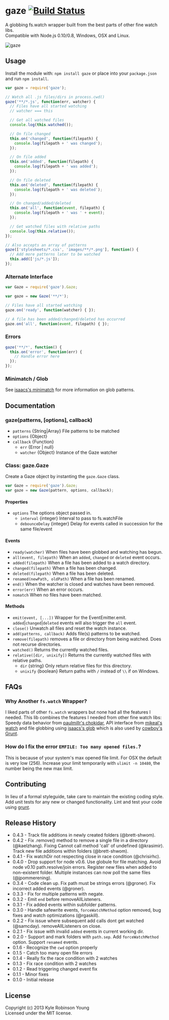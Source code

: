 # gaze [![Build Status](https://secure.travis-ci.org/shama/gaze.png?branch=master)](http://travis-ci.org/shama/gaze)

A globbing fs.watch wrapper built from the best parts of other fine watch libs.  
Compatible with Node.js 0.10/0.8, Windows, OSX and Linux.

![gaze](http://dontkry.com/images/repos/gaze.png)

## Usage
Install the module with: `npm install gaze` or place into your `package.json`
and run `npm install`.

```javascript
var gaze = require('gaze');

// Watch all .js files/dirs in process.cwd()
gaze('**/*.js', function(err, watcher) {
  // Files have all started watching
  // watcher === this

  // Get all watched files
  console.log(this.watched());

  // On file changed
  this.on('changed', function(filepath) {
    console.log(filepath + ' was changed');
  });

  // On file added
  this.on('added', function(filepath) {
    console.log(filepath + ' was added');
  });

  // On file deleted
  this.on('deleted', function(filepath) {
    console.log(filepath + ' was deleted');
  });

  // On changed/added/deleted
  this.on('all', function(event, filepath) {
    console.log(filepath + ' was ' + event);
  });

  // Get watched files with relative paths
  console.log(this.relative());
});

// Also accepts an array of patterns
gaze(['stylesheets/*.css', 'images/**/*.png'], function() {
  // Add more patterns later to be watched
  this.add(['js/*.js']);
});
```

### Alternate Interface

```javascript
var Gaze = require('gaze').Gaze;

var gaze = new Gaze('**/*');

// Files have all started watching
gaze.on('ready', function(watcher) { });

// A file has been added/changed/deleted has occurred
gaze.on('all', function(event, filepath) { });
```

### Errors

```javascript
gaze('**/*', function() {
  this.on('error', function(err) {
    // Handle error here
  });
});
```

### Minimatch / Glob

See [isaacs's minimatch](https://github.com/isaacs/minimatch) for more
information on glob patterns.

## Documentation

### gaze(patterns, [options], callback)

* `patterns` {String|Array} File patterns to be matched
* `options` {Object}
* `callback` {Function}
  * `err` {Error | null}
  * `watcher` {Object} Instance of the Gaze watcher

### Class: gaze.Gaze

Create a Gaze object by instanting the `gaze.Gaze` class.

```javascript
var Gaze = require('gaze').Gaze;
var gaze = new Gaze(pattern, options, callback);
```

#### Properties

* `options` The options object passed in.
  * `interval` {integer} Interval to pass to fs.watchFile
  * `debounceDelay` {integer} Delay for events called in succession for the same
    file/event

#### Events

* `ready(watcher)` When files have been globbed and watching has begun.
* `all(event, filepath)` When an `added`, `changed` or `deleted` event occurs.
* `added(filepath)` When a file has been added to a watch directory.
* `changed(filepath)` When a file has been changed.
* `deleted(filepath)` When a file has been deleted.
* `renamed(newPath, oldPath)` When a file has been renamed.
* `end()` When the watcher is closed and watches have been removed.
* `error(err)` When an error occurs.
* `nomatch` When no files have been matched.

#### Methods

* `emit(event, [...])` Wrapper for the EventEmitter.emit.
  `added`|`changed`|`deleted` events will also trigger the `all` event.
* `close()` Unwatch all files and reset the watch instance.
* `add(patterns, callback)` Adds file(s) patterns to be watched.
* `remove(filepath)` removes a file or directory from being watched. Does not
  recurse directories.
* `watched()` Returns the currently watched files.
* `relative([dir, unixify])` Returns the currently watched files with relative paths.
  * `dir` {string} Only return relative files for this directory.
  * `unixify` {boolean} Return paths with `/` instead of `\\` if on Windows.

## FAQs

### Why Another `fs.watch` Wrapper?
I liked parts of other `fs.watch` wrappers but none had all the features I
needed. This lib combines the features I needed from other fine watch libs:
Speedy data behavior from
[paulmillr's chokidar](https://github.com/paulmillr/chokidar), API interface
from [mikeal's watch](https://github.com/mikeal/watch) and file globbing using
[isaacs's glob](https://github.com/isaacs/node-glob) which is also used by
[cowboy's Grunt](https://github.com/gruntjs/grunt).

### How do I fix the error `EMFILE: Too many opened files.`?
This is because of your system's max opened file limit. For OSX the default is
very low (256). Increase your limit temporarily with `ulimit -n 10480`, the
number being the new max limit.

## Contributing
In lieu of a formal styleguide, take care to maintain the existing coding style.
Add unit tests for any new or changed functionality. Lint and test your code
using [grunt](http://gruntjs.com/).

## Release History
* 0.4.3 - Track file additions in newly created folders (@brett-shwom).
* 0.4.2 - Fix .remove() method to remove a single file in a directory (@kaelzhang). Fixing Cannot call method 'call' of undefined (@krasimir). Track new file additions within folders (@brett-shwom).
* 0.4.1 - Fix watchDir not respecting close in race condition (@chrisirhc).
* 0.4.0 - Drop support for node v0.6. Use globule for file matching. Avoid node v0.10 path.resolve/join errors. Register new files when added to non-existent folder. Multiple instances can now poll the same files (@jpommerening).
* 0.3.4 - Code clean up. Fix path must be strings errors (@groner). Fix incorrect added events (@groner).
* 0.3.3 - Fix for multiple patterns with negate.
* 0.3.2 - Emit `end` before removeAllListeners.
* 0.3.1 - Fix added events within subfolder patterns.
* 0.3.0 - Handle safewrite events, `forceWatchMethod` option removed, bug fixes and watch optimizations (@rgaskill).
* 0.2.2 - Fix issue where subsequent add calls dont get watched (@samcday). removeAllListeners on close.
* 0.2.1 - Fix issue with invalid `added` events in current working dir.
* 0.2.0 - Support and mark folders with `path.sep`. Add `forceWatchMethod` option. Support `renamed` events.
* 0.1.6 - Recognize the `cwd` option properly
* 0.1.5 - Catch too many open file errors
* 0.1.4 - Really fix the race condition with 2 watches
* 0.1.3 - Fix race condition with 2 watches
* 0.1.2 - Read triggering changed event fix
* 0.1.1 - Minor fixes
* 0.1.0 - Initial release

## License
Copyright (c) 2013 Kyle Robinson Young  
Licensed under the MIT license.
